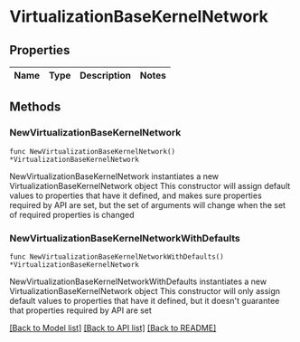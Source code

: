 # VirtualizationBaseKernelNetwork

## Properties

Name | Type | Description | Notes
------------ | ------------- | ------------- | -------------

## Methods

### NewVirtualizationBaseKernelNetwork

`func NewVirtualizationBaseKernelNetwork() *VirtualizationBaseKernelNetwork`

NewVirtualizationBaseKernelNetwork instantiates a new VirtualizationBaseKernelNetwork object
This constructor will assign default values to properties that have it defined,
and makes sure properties required by API are set, but the set of arguments
will change when the set of required properties is changed

### NewVirtualizationBaseKernelNetworkWithDefaults

`func NewVirtualizationBaseKernelNetworkWithDefaults() *VirtualizationBaseKernelNetwork`

NewVirtualizationBaseKernelNetworkWithDefaults instantiates a new VirtualizationBaseKernelNetwork object
This constructor will only assign default values to properties that have it defined,
but it doesn't guarantee that properties required by API are set


[[Back to Model list]](../README.md#documentation-for-models) [[Back to API list]](../README.md#documentation-for-api-endpoints) [[Back to README]](../README.md)


